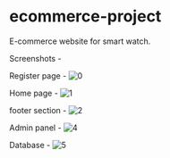 # ecommerce-project
E-commerce website for smart watch.

Screenshots -

Register page -
![0](https://user-images.githubusercontent.com/78336764/209091977-3819fcd5-4782-4753-bbe9-17ee5808be4d.png)

Home page -
![1](https://user-images.githubusercontent.com/78336764/209092130-35ffb6d9-c810-4dde-8eb4-56af60039d2a.png)

footer section -
![2](https://user-images.githubusercontent.com/78336764/209092200-1d35ee56-9cb7-4226-b95d-9e369534b9d0.png)

Admin panel -
![4](https://user-images.githubusercontent.com/78336764/209092383-b23d1901-ffa3-420e-aa81-e2ee736920e7.png)

Database -
![5](https://user-images.githubusercontent.com/78336764/209093134-92c98a01-01c5-42d2-941d-4bd788a04b1c.png)
